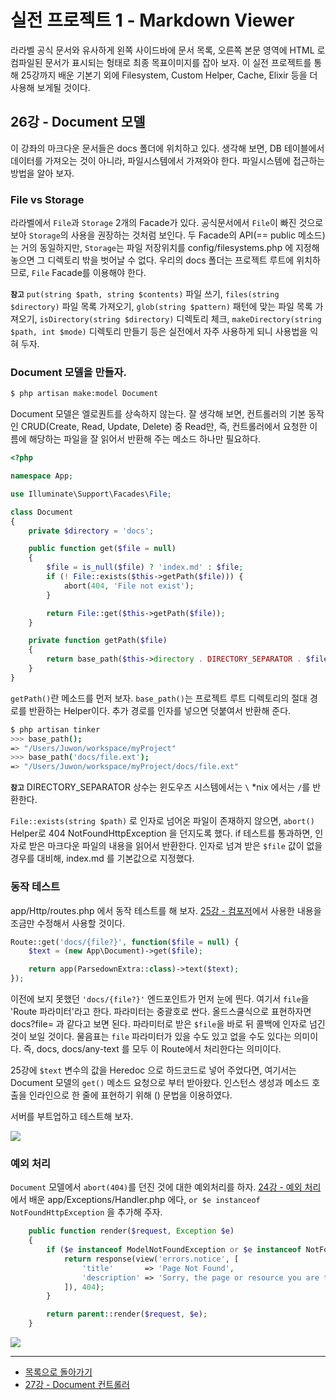 # 실전 프로젝트 1 - Markdown Viewer 

라라벨 공식 문서와 유사하게 왼쪽 사이드바에 문서 목록, 오른쪽 본문 영역에 HTML 로 컴파일된 문서가 표시되는 헝태로 최종 목표이미지를 잡아 보자. 이 실전 프로젝트를 통해 25강까지 배운 기본기 외에 Filesystem, Custom Helper, Cache, Elixir 등을 더 사용해 보게될 것이다.

## 26강 - Document 모델

이 강좌의 마크다운 문서들은 docs 폴더에 위치하고 있다. 생각해 보면, DB 테이블에서 데이터를 가져오는 것이 아니라, 파일시스템에서 가져와야 한다. 파일시스템에 접근하는 방법을 알아 보자.
  
### File vs Storage

라라벨에서 `File`과 `Storage` 2개의 Facade가 있다. 공식문서에서 `File`이 빠진 것으로 보아 `Storage`의 사용을 권장하는 것처럼 보인다. 두 Facade의 API(== public 메소드)는 거의 동일하지만, `Storage`는 파일 저장위치를 config/filesystems.php 에 지정해 놓으면 그 디렉토리 밖을 벗어날 수 없다. 우리의 docs 폴더는 프로젝트 루트에 위치하므로, `File` Facade를 이용해야 한다.

**`참고`** `put(string $path, string $contents)` 파일 쓰기, `files(string $directory)` 파일 목록 가져오기, `glob(string $pattern)` 패턴에 맞는 파일 목록 가져오기, `isDirectory(string $directory)` 디렉토리 체크, `makeDirectory(string $path, int $mode)` 디렉토리 만들기 등은 실전에서 자주 사용하게 되니 사용법을 익혀 두자.


### Document 모델을 만들자.

```bash
$ php artisan make:model Document
```

Document 모델은 엘로퀀트를 상속하지 않는다. 잘 생각해 보면, 컨트롤러의 기본 동작인 CRUD(Create, Read, Update, Delete) 중 Read만, 즉, 컨트롤러에서 요청한 이름에 해당하는 파일을 잘 읽어서 반환해 주는 메소드 하나만 필요하다.

```php
<?php

namespace App;

use Illuminate\Support\Facades\File;

class Document
{
    private $directory = 'docs';

    public function get($file = null)
    {
        $file = is_null($file) ? 'index.md' : $file;
        if (! File::exists($this->getPath($file))) {
            abort(404, 'File not exist');
        }

        return File::get($this->getPath($file));
    }

    private function getPath($file)
    {
        return base_path($this->directory . DIRECTORY_SEPARATOR . $file);
    }
}
```

`getPath()`란 메소드를 먼저 보자. `base_path()`는 프로젝트 루트 디렉토리의 절대 경로를 반환하는 Helper이다. 추가 경로를 인자를 넣으면 덧붙여서 반환해 준다. 
 
```bash
$ php artisan tinker
>>> base_path();
=> "/Users/Juwon/workspace/myProject"
>>> base_path('docs/file.ext');
=> "/Users/Juwon/workspace/myProject/docs/file.ext"
```

**`참고`** DIRECTORY_SEPARATOR 상수는 윈도우즈 시스템에서는 `\` *nix 에서는 `/`를 반환한다.

`File::exists(string $path)` 로 인자로 넘어온 파일이 존재하지 않으면, `abort()` Helper로 404 NotFoundHttpException 을 던지도록 했다. if 테스트를 통과하면, 인자로 받은 마크다운 파일의 내용을 읽어서 반환한다. 인자로 넘겨 받은 `$file` 값이 없을 경우를 대비해, index.md 를 기본값으로 지정했다.   

### 동작 테스트

app/Http/routes.php 에서 동작 테스트를 해 보자. [25강 - 컴포저](25-composer.md)에서 사용한 내용을 조금만 수정해서 사용할 것이다.

```php
Route::get('docs/{file?}', function($file = null) {
    $text = (new App\Document)->get($file);

    return app(ParsedownExtra::class)->text($text);
});
```

이전에 보지 못했던 `'docs/{file?}'` 엔드포인트가 먼저 눈에 띈다. 여기서 `file`을 'Route 파라미터'라고 한다. 파라미터는 중괄호로 싼다. 올드스쿨식으로 표현하자면 docs?file= 과 같다고 보면 된다. 파라미터로 받은 `$file`을 바로 뒤 콜백에 인자로 넘긴 것이 보일 것이다. 물음표는 `file` 파라미터가 있을 수도 있고 없을 수도 있다는 의미이다. 즉, docs, docs/any-text 를 모두 이 Route에서 처리한다는 의미이다. 

25강에 `$text` 변수의 값을 Heredoc 으로 하드코드로 넣어 주었다면, 여기서는 Document 모델의 `get()` 메소드 요청으로 부터 받아왔다. 인스턴스 생성과 메소드 호출을 인라인으로 한 줄에 표현하기 위해 () 문법을 이용하였다.

서버를 부트업하고 테스트해 보자.

![](26-document-model-img-01.png)

### 예외 처리

`Document` 모델에서 `abort(404)`를 던진 것에 대한 예외처리를 하자. [24강 - 예외 처리](24-exception-handling.md)에서 배운 app/Exceptions/Handler.php 에다, `or $e instanceof NotFoundHttpException` 을 추가해 주자.

```php
    public function render($request, Exception $e)
    {
        if ($e instanceof ModelNotFoundException or $e instanceof NotFoundHttpException) {
            return response(view('errors.notice', [
                'title'       => 'Page Not Found',
                'description' => 'Sorry, the page or resource you are trying to view does not exist.'
            ]), 404);
        }

        return parent::render($request, $e);
    }
```

![](26-document-model-img-02.png)
<!--@start-->
---

- [목록으로 돌아가기](../readme.md)
- [27강 - Document 컨트롤러](27-document-controller.md)
<!--@end-->


